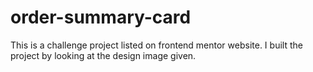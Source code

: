 # order-summary-card
This is a challenge project listed on frontend mentor website. I built the project by looking at the design image given.
